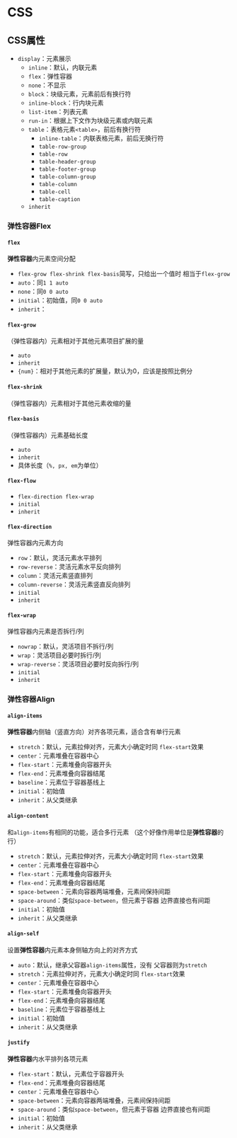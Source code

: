 #	CSS

##	CSS属性

-	`display`：元素展示
	-	`inline`：默认，内联元素
	-	`flex`：弹性容器
	-	`none`：不显示
	-	`block`：块级元素，元素前后有换行符
	-	`inline-block`：行内块元素
	-	`list-item`：列表元素
	-	`run-in`：根据上下文作为块级元素或内联元素
	-	`table`：表格元素`<table>`，前后有换行符
		-	`inline-table`：内联表格元素，前后无换行符
		-	`table-row-group`
		-	`table-row`
		-	`table-header-group`
		-	`table-footer-group`
		-	`table-column-group`
		-	`table-column`
		-	`table-cell`
		-	`table-caption`
	-	`inherit`


###	弹性容器Flex

####	`flex`

**弹性容器**内元素空间分配

-	`flex-grow flex-shrink flex-basis`简写，只给出一个值时
	相当于`flex-grow`
-	`auto`：同`1 1 auto`
-	`none`：同`0 0 auto`
-	`initial`：初始值，同`0 0 auto`
-	`inherit`：

####	`flex-grow`

（弹性容器内）元素相对于其他元素项目扩展的量

-	`auto`
-	`inherit`
-	`{num}`：相对于其他元素的扩展量，默认为0，应该是按照比例分

####	`flex-shrink`

（弹性容器内）元素相对于其他元素收缩的量

####	`flex-basis`

（弹性容器内）元素基础长度

-	`auto`
-	`inherit`
-	具体长度（`%, px, em`为单位）

####	`flex-flow`

-	`flex-direction flex-wrap`
-	`initial`
-	`inherit`

####	`flex-direction`

弹性容器内元素方向

-	`row`：默认，灵活元素水平排列
-	`row-reverse`：灵活元素水平反向排列
-	`column`：灵活元素竖直排列
-	`column-reverse`：灵活元素竖直反向排列
-	`initial`
-	`inherit`

####	`flex-wrap`

弹性容器内元素是否拆行/列

-	`nowrap`：默认，灵活项目不拆行/列
-	`wrap`：灵活项目必要时拆行/列
-	`wrap-reverse`：灵活项目必要时反向拆行/列
-	`initial`
-	`inherit`

###	弹性容器Align

####	`align-items`

**弹性容器**内侧轴（竖直方向）对齐各项元素，适合含有单行元素

-	`stretch`：默认，元素拉伸对齐，元素大小确定时同
	`flex-start`效果
-	`center`：元素堆叠在容器中心
-	`flex-start`：元素堆叠向容器开头
-	`flex-end`：元素堆叠向容器结尾
-	`baseline`：元素位于容器基线上
-	`initial`：初始值
-	`inherit`：从父类继承

####	`align-content`

和`align-items`有相同的功能，适合多行元素
（这个好像作用单位是**弹性容器**的行）

-	`stretch`：默认，元素拉伸对齐，元素大小确定时同
	`flex-start`效果
-	`center`：元素堆叠在容器中心
-	`flex-start`：元素堆叠向容器开头
-	`flex-end`：元素堆叠向容器结尾
-	`space-between`：元素向容器两端堆叠，元素间保持间距
-	`space-around`：类似`space-between`，但元素于容器
	边界直接也有间距
-	`initial`：初始值
-	`inherit`：从父类继承

####	`align-self`

设置**弹性容器**内元素本身侧轴方向上的对齐方式

-	`auto`：默认，继承父容器`align-items`属性，没有
	父容器则为`stretch`
-	`stretch`：元素拉伸对齐，元素大小确定时同
	`flex-start`效果
-	`center`：元素堆叠在容器中心
-	`flex-start`：元素堆叠向容器开头
-	`flex-end`：元素堆叠向容器结尾
-	`baseline`：元素位于容器基线上
-	`initial`：初始值
-	`inherit`：从父类继承

####	`justify`

**弹性容器**内水平排列各项元素

-	`flex-start`：默认，元素位于容器开头
-	`flex-end`：元素堆叠向容器结尾
-	`center`：元素堆叠在容器中心
-	`space-between`：元素向容器两端堆叠，元素间保持间距
-	`space-around`：类似`space-between`，但元素于容器
	边界直接也有间距
-	`initial`：初始值
-	`inherit`：从父类继承


